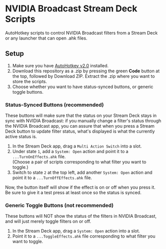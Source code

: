 # NVIDIA Broadcast Stream Deck Scripts
AutoHotkey scripts to control NVIDIA Broadcast filters from a Stream Deck or any launcher that can open .ahk files.

## Setup
1. Make sure you have [AutoHotkey v2.0](https://www.autohotkey.com/) installed.
2. Download this repository as a .zip by pressing the green **Code** button at the top, followed by Download ZIP. Extract the .zip where you want to store the scripts.
3. Choose whether you want to have status-synced buttons, or generic toggle buttons.

### Status-Synced Buttons (recommended)
These buttons will make sure that the status on your Stream Deck stays in sync with NVIDIA Broadcast: if you manually change a filter's status through the NVIDIA Broadcast app, you can assure that when you press a Stream Deck button to update filter status, what's displayed is what the currently active status is.
1. In the Stream Deck app, drag a `Multi Action Switch` into a slot.
2. Under state `1`, add a `System: Open` action and point it to a `...TurnOnEffects.ahk` file.  
(Choose a pair of scripts corresponding to what filter you want to toggle.)
3. Switch to state `2` at the top left, add another `System: Open` action and point it to a `...TurnOffEffects.ahk` file.

Now, the button itself will show if the effect is on or off when you press it. Be sure to give it a test press at least once so the status is synced.

### Generic Toggle Buttons (not recommended)
These buttons will NOT show the status of the filters in NVIDIA Broadcast, and will just merely toggle filters on or off.
1. In the Stream Deck app, drag a `System: Open` action into a slot.
2. Point it to a `...ToggleEffects.ahk` file corresponding to what filter you want to toggle.